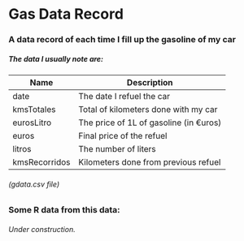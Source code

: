 # Gas Data Record
### A data record of each time I fill up the gasoline of my car
##### The data I usually note are:

|Name           | Description                          |
|---------------|--------------------------------------|
|date		      	|The date I refuel the car             |
|kmsTotales	  	|Total of kilometers done with my car  |
|eurosLitro	  	|The price of 1L of gasoline (in €uros)|
|euros		    	|Final price of the refuel             |
|litros	    		|The number of liters                  |
|kmsRecorridos	|Kilometers done from previous refuel  |

###### (gdata.csv file)

### Some R data from this data:

###### Under construction.
